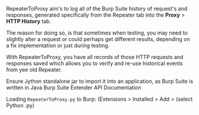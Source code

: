 RepeaterToProxy aim's to log all of the Burp Suite history of request's and responses, generated specifically from the Repeater tab into the **Proxy** > **HTTP History** tab.

The reason for doing so, is that sometimes when testing, you may need to slightly alter a request or could perhaps get different results, depending on a fix implementation or just during testing.

With RepeaterToProxy, you have all records of those HTTP requests and responses saved which allows you to verify and re-use historical events from yee old Repeater.

Ensure Jython standalone jar to import it into an application, as Burp Suite is written in Java Burp Suite Extender API Documentation

Loading `RepeaterToProxy.py` to Burp: (Extensions > Installed > Add > (select Python .py)
